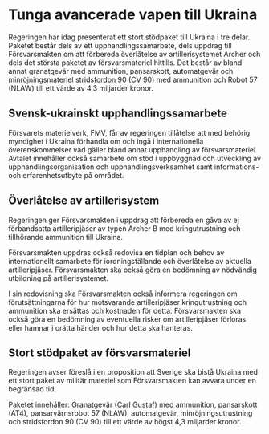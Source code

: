 # Tunga avancerade vapen till Ukraina

Regeringen har idag presenterat ett stort stödpaket till Ukraina i tre delar. Paketet består dels av ett upphandlingssamarbete, dels uppdrag till Försvarsmakten om att förbereda överlåtelse av artillerisystemet Archer och dels det största paketet av försvarsmateriel hittills. Det består av bland annat granatgevär med ammunition, pansarskott, automatgevär och minröjningsmateriel stridsfordon 90 (CV 90) med ammunition och Robot 57 (NLAW) till ett värde av 4,3 miljarder kronor.

## Svensk-ukrainskt upphandlingssamarbete

Försvarets materielverk, FMV, får av regeringen tillåtelse att med behörig myndighet i Ukraina förhandla om och ingå i internationella överenskommelser vad gäller bland annat upphandling av försvarsmateriel. Avtalet innehåller också samarbete om stöd i uppbyggnad och utveckling av upphandlingsorganisation och upphandlingsverksamhet samt informations- och erfarenhetsutbyte på området.

## Överlåtelse av artillerisystem

Regeringen ger Försvarsmakten i uppdrag att förbereda en gåva av ej förbandsatta artilleripjäser av typen Archer B med kringutrustning och tillhörande ammunition till Ukraina.

Försvarsmakten uppdras också redovisa en tidplan och behov av internationellt samarbete för iordningställande och överlåtelse av aktuella artilleripjäser. Försvarsmakten ska också göra en bedömning av nödvändig utbildning på artillerisystemet.

I sin redovisning ska Försvarsmakten också informera regeringen om förutsättningarna för hur motsvarande artilleripjäser kringutrustning och ammunition ska ersättas och kostnaden för detta. Försvarsmakten ska också göra en bedömning av eventuella risker om artilleripjäser förloras eller hamnar i orätta händer och hur detta ska hanteras.

## Stort stödpaket av försvarsmateriel

Regeringen avser föreslå i en proposition att Sverige ska bistå Ukraina med ett stort paket av militär materiel som Försvarsmakten kan avvara under en begränsad tid.

Paketet innehåller: Granatgevär (Carl Gustaf) med ammunition, pansarskott (AT4), pansarvärnsrobot 57 (NLAW), automatgevär, minröjningsutrustning och stridsfordon 90 (CV 90) till ett värde av högst 4,3 miljarder kronor.
